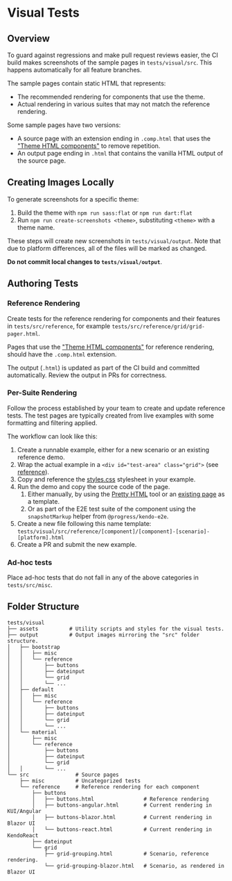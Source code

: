 # Visual Tests

## Overview

To guard against regressions and make pull request reviews easier, the CI build makes screenshots of the sample pages in `tests/visual/src`. This happens automatically for all feature branches.

The sample pages contain static HTML that represents:
* The recommended rendering for components that use the theme.
* Actual rendering in various suites that may not match the reference rendering.

Some sample pages have two versions:
* A source page with an extension ending in `.comp.html` that uses the ["Theme HTML components"](https://github.com/telerik/kendo-themes/tree/develop/packages/html) to remove repetition.
* An output page ending in `.html` that contains the vanilla HTML output of the source page.

## Creating Images Locally

To generate screenshots for a specific theme:

1. Build the theme with `npm run sass:flat` or `npm run dart:flat`
1. Run `npm run create-screenshots <theme>`, substituting `<theme>` with a theme name.

These steps will create new screenshots in `tests/visual/output`. Note that due to platform differences, all of the files will be marked as changed.

**Do not commit local changes to `tests/visual/output`**.

## Authoring Tests

### Reference Rendering

Create tests for the reference rendering for components and their features in `tests/src/reference`, for example `tests/src/reference/grid/grid-pager.html`.

Pages that use the ["Theme HTML components"](https://github.com/telerik/kendo-themes/tree/develop/packages/html) for reference rendering, should have the `.comp.html` extension.

The output (`.html`) is updated as part of the CI build and committed automatically. Review the output in PRs for correctness.

### Per-Suite Rendering

Follow the process established by your team to create and update reference tests.
The test pages are typically created from live examples with some formatting and filtering applied.

The workflow can look like this:
1. Create a runnable example, either for a new scenario or an existing reference demo.
1. Wrap the actual example in a `<div id="test-area" class="grid">` (see [reference](https://github.com/telerik/kendo-themes/blob/b777e466fa0275f165be5646e51f5be577d55c36/tests/visual/src/reference/buttons/buttons-blazor.html#L24)).
1. Copy and reference the [styles.css](https://github.com/telerik/kendo-themes/blob/develop/tests/visual/assets/styles.css) stylesheet in your example.
1. Run the demo and copy the source code of the page.
    1. Either manually, by using the [Pretty HTML](https://pretty-html.stackblitz.io/) tool or an [existing page](https://github.com/telerik/kendo-themes/blob/b777e466fa0275f165be5646e51f5be577d55c36/tests/visual/src/reference/buttons/buttons-blazor.html#L1-L22) as a template.
    1. Or as part of the E2E test suite of the component using the `snapshotMarkup` helper from `@progress/kendo-e2e`.
4. Create a new file following this name template: `tests/visual/src/reference/[component]/[component]-[scenario]-[platform].html`
5. Create a PR and submit the new example.

### Ad-hoc tests

Place ad-hoc tests that do not fall in any of the above categories in `tests/src/misc`.

## Folder Structure

```
tests/visual
├── assets          # Utility scripts and styles for the visual tests.
├── output          # Output images mirroring the "src" folder structure.
│   ├── bootstrap
│   │   ├── misc
│   │   └── reference
│   │       ├── buttons
│   │       ├── dateinput
│   │       └── grid
│   │       └── ...
│   ├── default
│   │   ├── misc
│   │   └── reference
│   │       ├── buttons
│   │       ├── dateinput
│   │       └── grid
│   │       └── ...
│   └── material
│       ├── misc
│       └── reference
│           ├── buttons
│           ├── dateinput
│           └── grid
│   │       └── ...
└── src               # Source pages
    ├── misc          # Uncategorized tests
    └── reference     # Reference rendering for each component
        ├── buttons
        │   ├── buttons.html                # Reference rendering
        │   ├── buttons-angular.html        # Current rendering in KUI/Angular
        │   ├── buttons-blazor.html         # Current rendering in Blazor UI
        │   └── buttons-react.html          # Current rendering in KendoReact
        ├── dateinput
        └── grid
            ├── grid-grouping.html          # Scenario, reference rendering.
            └── grid-grouping-blazor.html   # Scenario, as rendered in Blazor UI
```
